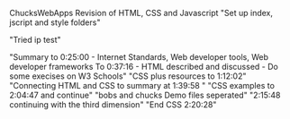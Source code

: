 ChucksWebApps Revision of HTML, CSS and Javascript
"Set up index, jscript and style folders"

"Tried ip test"

"Summary to 0:25:00 - Internet Standards, Web developer tools, Web developer frameworks  To 0:37:16 - HTML described and discussed - Do some execises on W3 Schools"
"CSS plus resources to 1:12:02"
"Connecting HTML and CSS to summary at 1:39:58 "
"CSS examples to 2:04:47 and continue"
"bobs and chucks Demo files seperated"
"2:15:48 continuing with the third dimension"
"End CSS 2:20:28"